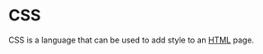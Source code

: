 # CSS





CSS is a language that can be used to add style to an [HTML](/wiki/HTML) page.































